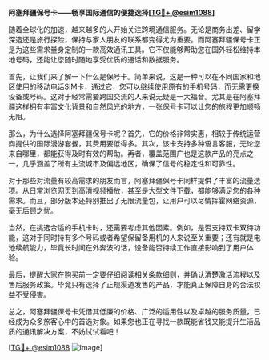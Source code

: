 **阿塞拜疆保号卡——畅享国际通信的便捷选择[[TG💪+ @esim1088](https://t.me/s/esim1088)]**

随着全球化的加速，越来越多的人开始关注跨境通信服务。无论是商务出差、留学深造还是旅行探险，保持与家人朋友的联系都变得尤为重要。而阿塞拜疆保号卡正是为这些需求量身定制的一款高效通讯工具。它不仅能够帮助您在国外轻松维持本地号码，还能让您随时随地享受优质的通话和数据服务。

首先，让我们来了解一下什么是保号卡。简单来说，这是一种可以在不同国家和地区使用的移动电话SIM卡，通过它，您可以继续使用原有的手机号码，而无需更换设备或号码。这对于经常需要跨国交流的人来说无疑是一大福音。尤其是在阿塞拜疆这样拥有丰富文化背景和自然风光的地方，一张保号卡可以让您的旅程更加顺畅无阻。

那么，为什么选择阿塞拜疆保号卡呢？首先，它的价格非常实惠，相较于传统运营商提供的国际漫游套餐，其费用要低得多。其次，该卡支持多种语言客服，无论您来自哪里，都能获得及时有效的帮助。再者，覆盖范围广也是这款产品的亮点之一，几乎涵盖了所有主流城市及偏远地区，确保了信号的稳定性和可靠性。

对于那些对流量有较高需求的朋友而言，阿塞拜疆保号卡同样提供了丰富的流量选项。从日常浏览网页到高清视频播放，甚至是大型文件下载，都能够满足您的各种需求。而且，部分版本还特别推出了无限流量包，让用户可以尽情挥霍网络资源，毫无后顾之忧。

当然，在挑选合适的手机卡时，还需要考虑其他因素。例如，是否支持双卡双待功能，这对于同时持有多个号码或者希望保留备用机的人来说至关重要；还有就是电池续航能力，毕竟长时间在外奔波的话，设备能否持续工作直接影响到了用户体验。

最后，提醒大家在购买前一定要仔细阅读相关条款细则，并确认清楚激活流程以及售后服务政策。毕竟只有选择了正规渠道发售的产品，才能真正保障自身的合法权益不受侵害。

总之，阿塞拜疆保号卡凭借其低廉的价格、广泛的适用性以及卓越的服务质量，已经成为众多旅客心中的首选对象。如果您也正在寻找一款既能省钱又能提升生活品质的通讯解决方案，不妨试试看吧！

[[TG💪+ @esim1088](https://t.me/s/esim1088) ![Image](https://i.postimg.cc/4NQfJmqS/Snipaste-2025-05-13-00-14-12.png)]